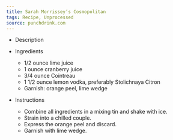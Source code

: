 ```yaml
---
title: Sarah Morrissey’s Cosmopolitan
tags: Recipe, Unprocessed
source: punchdrink.com
---
```

- Description

- Ingredients
  - 1/2 ounce lime juice
  - 1 ounce cranberry juice
  - 3/4 ounce Cointreau
  - 1 1/2 ounce lemon vodka, preferably Stolichnaya Citron
  - Garnish: orange peel, lime wedge
- Instructions
  - Combine all ingredients in a mixing tin and shake with ice.
  - Strain into a chilled couple.
  - Express the orange peel and discard.
  - Garnish with lime wedge.

